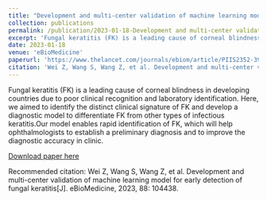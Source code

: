 ```yaml
---
title: "Development and multi-center validation of machine learning model for early detection of fungal keratitis"
collection: publications
permalink: /publication/2023-01-18-Development and multi-center validation of machine learning model for early detection of fungal keratitis
excerpt: 'Fungal keratitis (FK) is a leading cause of corneal blindness in developing countries due to poor clinical recognition and laboratory identification. Here, we aimed to identify the distinct clinical signature of FK and develop a diagnostic model to differentiate FK from other types of infectious keratitis.Our model enables rapid identification of FK, which will help ophthalmologists to establish a preliminary diagnosis and to improve the diagnostic accuracy in clinic.'
date: 2023-01-18
venue: 'eBioMedicine'
paperurl: 'https://www.thelancet.com/journals/ebiom/article/PIIS2352-3964(23)00003-8/fulltext'
citation: 'Wei Z, Wang S, Wang Z, et al. Development and multi-center validation of machine learning model for early detection of fungal keratitis[J]. eBioMedicine, 2023, 88: 104438.'
---
```

Fungal keratitis (FK) is a leading cause of corneal blindness in developing countries due to poor clinical recognition and laboratory identification. Here, we aimed to identify the distinct clinical signature of FK and develop a diagnostic model to differentiate FK from other types of infectious keratitis.Our model enables rapid identification of FK, which will help ophthalmologists to establish a preliminary diagnosis and to improve the diagnostic accuracy in clinic.

[Download paper here](https://www.thelancet.com/journals/ebiom/article/PIIS2352-3964(23)00003-8/fulltext)

Recommended citation: Wei Z, Wang S, Wang Z, et al. Development and multi-center validation of machine learning model for early detection of fungal keratitis[J]. eBioMedicine, 2023, 88: 104438.